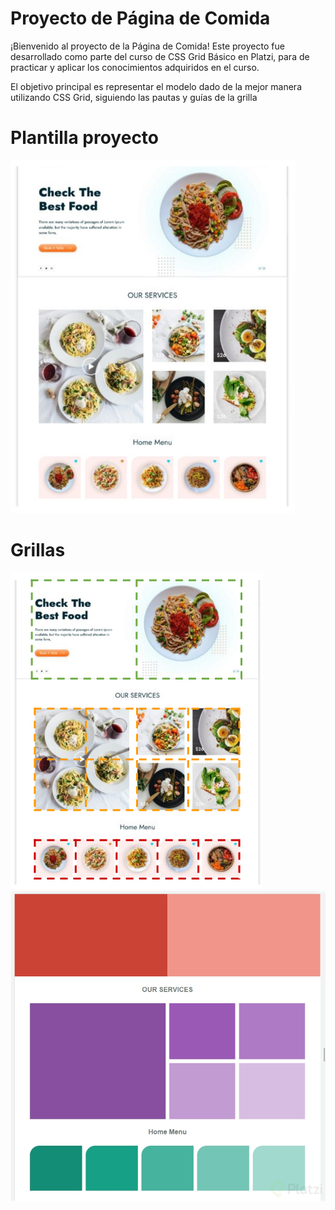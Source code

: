 # Proyecto de Página de Comida

¡Bienvenido al proyecto de la Página de Comida! Este proyecto fue desarrollado como parte del curso de CSS Grid Básico en Platzi, para de practicar y aplicar los conocimientos adquiridos en el curso.

El objetivo principal es representar el modelo dado de la mejor manera utilizando CSS Grid, siguiendo las pautas y guías de la grilla

# Plantilla proyecto

<img src="./Extra/template.png" alt="">

# Grillas

<img src="./Extra/PlantillaGrilla.png" alt="">

<br>

<img src="./Extra/maquetacion.png" alt="">
